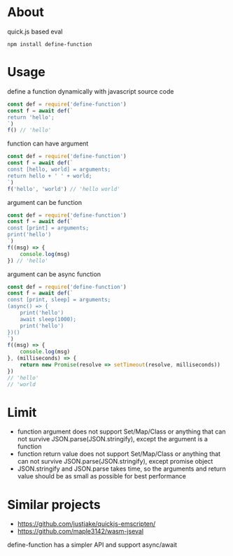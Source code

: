 # About

quick.js based eval

```
npm install define-function
```

# Usage

define a function dynamically with javascript source code

```js
const def = require('define-function')
const f = await def(`
return 'hello';
`)
f() // 'hello'
```

function can have argument

```js
const def = require('define-function')
const f = await def(`
const [hello, world] = arguments;
return hello + ' ' + world;
`)
f('hello', 'world') // 'hello world'
```

argument can be function

```js
const def = require('define-function')
const f = await def(`
const [print] = arguments;
print('hello')
`)
f((msg) => {
    console.log(msg)
}) // 'hello'
```

argument can be async function

```js
const def = require('define-function')
const f = await def(`
const [print, sleep] = arguments;
(async() => {
    print('hello')
    await sleep(1000);
    print('hello')
})()
`)
f((msg) => {
    console.log(msg)
}, (milliseconds) => {
    return new Promise(resolve => setTimeout(resolve, milliseconds))
}) 
// 'hello' 
// 'world
```

# Limit

* function argument does not support Set/Map/Class or anything that can not survive JSON.parse(JSON.stringify), except the argument is a function
* function return value does not support Set/Map/Class or anything that can not survive JSON.parse(JSON.stringify), except promise object
* JSON.stringify and JSON.parse takes time, so the arguments and return value should be as small as possible for best performance

# Similar projects

* https://github.com/justjake/quickjs-emscripten/
* https://github.com/maple3142/wasm-jseval

define-function has a simpler API and support async/await